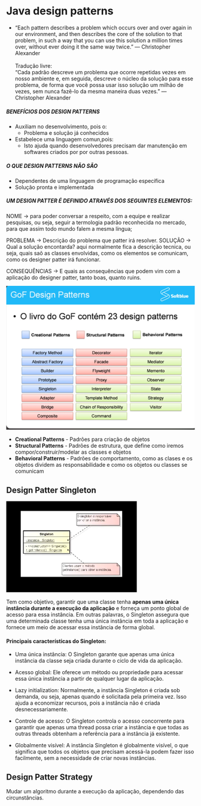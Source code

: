 # Java design patterns
-  “Each pattern describes a problem which occurs over and over again in our
   environment, and then describes the core of the solution to that problem, in such a way that you can use this
   solution a million times over, without ever doing it the same way twice.”
   ― Christopher Alexander
    <br><br> 
  Tradução livre:
   <br> “Cada padrão descreve um problema que ocorre repetidas vezes em nosso
  ambiente e, em seguida, descreve o núcleo da solução para esse problema, de forma que você possa usar isso
  solução um milhão de vezes, sem nunca fazê-lo da mesma maneira duas vezes.”
  ― Christopher Alexander

##### BENEFÍCIOS DOS DESIGN PATTERNS
- Auxiliam no desenvolvimento, pois o: 
  - Problema e solução já conhecidos
- Estabelece uma linguagem comun,pois:
  - Isto ajuda quando desenvolvedores precisam
  dar manutenção em softwares criados por
  por outras pessoas.

##### O QUE DESIGN PATTERNS NÃO SÃO
- Dependentes de uma linguagem de programação específica
- Solução pronta e implementada


##### UM DESIGN PATTER É DEFINIDO ATRAVÉS DOS SEGUINTES ELEMENTOS:

NOME -> para poder conversar a respeito, com a equipe e realizar
pesquisas, ou seja, seguir a termologia padrão reconhecida no mercado,
para que assim todo mundo falem a mesma língua;

PROBLEMA -> Descrição do problema que patter irá resolver.
SOLUÇÃO -> Qual a solução encontarda? aqui normalmente fica a descrição tecnica, ou seja,
quais saõ as classes envolvidas, como os elementos se comunicam, como os designer patter irá
funcionar.

CONSEQUÊNCIAS -> E quais as consequências que podem vim com a aplicação do designer patter,
tanto boas, quanto ruins.

![GoF Design Patterns](.github/img/design-patterns.png)

- **Creational Patterns** - Padrões para criação de objetos
- **Structural Patterns** - Padrões de estrutura, que define como iremos compor/construir/modelar as classes e objetos
- **Behavioral Patterns** - Padrões de comportamento, como as clases e os objetos dividem as responsabilidade
e como os objetos ou classes se comunicam

## Design Patter Singleton 
![Design Pattern Singleton](.github/img/singleton.png)

Tem como objetivo, garantir que uma classe tenha **apenas uma única instância  durante a execução da aplicação**
e forneça um ponto global de acesso para essa instância. Em outras palavras, o Singleton assegura 
que uma determinada classe tenha uma única instância em toda a aplicação e fornece um meio
de acessar essa instância de forma global.

#### Principais características do Singleton:


  -  Uma única instância: O Singleton garante que apenas uma única instância da classe seja
    criada durante o ciclo de vida da aplicação.

  -  Acesso global: Ele oferece um método ou propriedade para acessar essa única instância a
    partir de qualquer lugar da aplicação.

  -  Lazy initialization: Normalmente, a instância Singleton é criada sob demanda, ou seja,
    apenas quando é solicitada pela primeira vez. Isso ajuda a economizar recursos, pois a instância
    não é criada desnecessariamente.

  -  Controle de acesso: O Singleton controla o acesso concorrente para garantir que apenas uma 
    thread possa criar a instância e que todas as outras threads obtenham a referência para a 
    instância já existente.

  -  Globalmente visível: A instância Singleton é globalmente visível, o que significa que todos 
    os objetos que precisam acessá-la podem fazer isso facilmente, sem a necessidade de criar 
    novas instâncias.

## Design Patter Strategy
Mudar um algoritmo durante a execução da aplicação,
dependendo das circunstâncias.